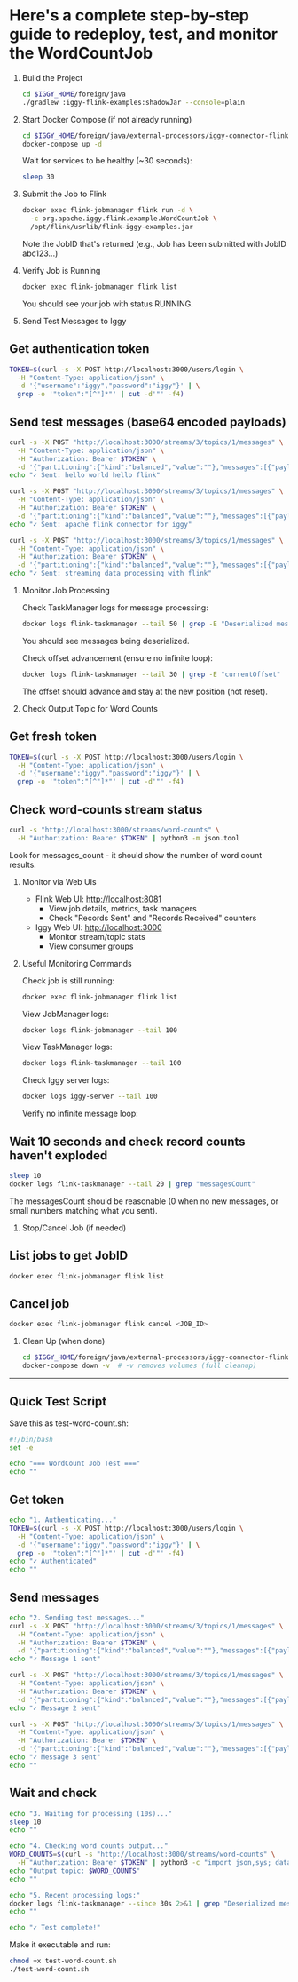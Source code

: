 # Here's a complete step-by-step guide to redeploy, test, and monitor the WordCountJob

1. Build the Project

   ```bash
   cd $IGGY_HOME/foreign/java
   ./gradlew :iggy-flink-examples:shadowJar --console=plain
   ```

1. Start Docker Compose (if not already running)

   ```bash
   cd $IGGY_HOME/foreign/java/external-processors/iggy-connector-flink
   docker-compose up -d
   ```

   Wait for services to be healthy (~30 seconds):

   ```bash
   sleep 30
   ```

1. Submit the Job to Flink

   ```bash
   docker exec flink-jobmanager flink run -d \
     -c org.apache.iggy.flink.example.WordCountJob \
     /opt/flink/usrlib/flink-iggy-examples.jar
   ```

   Note the JobID that's returned (e.g., Job has been submitted with JobID abc123...)

1. Verify Job is Running

   ```bash
   docker exec flink-jobmanager flink list
   ```

   You should see your job with status RUNNING.

1. Send Test Messages to Iggy

## Get authentication token

<!-- markdownlint-disable MD034 -->

```bash
TOKEN=$(curl -s -X POST http://localhost:3000/users/login \
  -H "Content-Type: application/json" \
  -d '{"username":"iggy","password":"iggy"}' | \
  grep -o '"token":"[^"]*"' | cut -d'"' -f4)
```

## Send test messages (base64 encoded payloads)

```bash
curl -s -X POST "http://localhost:3000/streams/3/topics/1/messages" \
  -H "Content-Type: application/json" \
  -H "Authorization: Bearer $TOKEN" \
  -d '{"partitioning":{"kind":"balanced","value":""},"messages":[{"payload":"aGVsbG8gd29ybGQgaGVsbG8gZmxpbms="}]}'
echo "✓ Sent: hello world hello flink"

curl -s -X POST "http://localhost:3000/streams/3/topics/1/messages" \
  -H "Content-Type: application/json" \
  -H "Authorization: Bearer $TOKEN" \
  -d '{"partitioning":{"kind":"balanced","value":""},"messages":[{"payload":"YXBhY2hlIGZsaW5rIGNvbm5lY3RvciBmb3IgaWdneQ=="}]}'
echo "✓ Sent: apache flink connector for iggy"

curl -s -X POST "http://localhost:3000/streams/3/topics/1/messages" \
  -H "Content-Type: application/json" \
  -H "Authorization: Bearer $TOKEN" \
  -d '{"partitioning":{"kind":"balanced","value":""},"messages":[{"payload":"c3RyZWFtaW5nIGRhdGEgcHJvY2Vzc2luZyB3aXRoIGZsaW5r"}]}'
echo "✓ Sent: streaming data processing with flink"
```

1. Monitor Job Processing

   Check TaskManager logs for message processing:

   ```bash
   docker logs flink-taskmanager --tail 50 | grep -E "Deserialized message"
   ```

   You should see messages being deserialized.

   Check offset advancement (ensure no infinite loop):

   ```bash
   docker logs flink-taskmanager --tail 30 | grep -E "currentOffset"
   ```

   The offset should advance and stay at the new position (not reset).

1. Check Output Topic for Word Counts

## Get fresh token

```bash
TOKEN=$(curl -s -X POST http://localhost:3000/users/login \
  -H "Content-Type: application/json" \
  -d '{"username":"iggy","password":"iggy"}' | \
  grep -o '"token":"[^"]*"' | cut -d'"' -f4)
```

## Check word-counts stream status

```bash
curl -s "http://localhost:3000/streams/word-counts" \
  -H "Authorization: Bearer $TOKEN" | python3 -m json.tool
```

Look for messages_count - it should show the number of word count results.

1. Monitor via Web UIs

   - Flink Web UI: <http://localhost:8081>
     - View job details, metrics, task managers
     - Check "Records Sent" and "Records Received" counters
   - Iggy Web UI: <http://localhost:3000>
     - Monitor stream/topic stats
     - View consumer groups

1. Useful Monitoring Commands

   Check job is still running:

   ```bash
   docker exec flink-jobmanager flink list
   ```

   View JobManager logs:

   ```bash
   docker logs flink-jobmanager --tail 100
   ```

   View TaskManager logs:

   ```bash
   docker logs flink-taskmanager --tail 100
   ```

   Check Iggy server logs:

   ```bash
   docker logs iggy-server --tail 100
   ```

   Verify no infinite message loop:

## Wait 10 seconds and check record counts haven't exploded

```bash
sleep 10
docker logs flink-taskmanager --tail 20 | grep "messagesCount"
```

The messagesCount should be reasonable (0 when no new messages, or small numbers matching what you sent).

1. Stop/Cancel Job (if needed)

## List jobs to get JobID

```bash
docker exec flink-jobmanager flink list
```

## Cancel job

```bash
docker exec flink-jobmanager flink cancel <JOB_ID>
```

1. Clean Up (when done)

   ```bash
   cd $IGGY_HOME/foreign/java/external-processors/iggy-connector-flink
   docker-compose down -v  # -v removes volumes (full cleanup)
   ```

---

## Quick Test Script

Save this as test-word-count.sh:

```bash
#!/bin/bash
set -e

echo "=== WordCount Job Test ==="
echo ""
```

## Get token

```bash
echo "1. Authenticating..."
TOKEN=$(curl -s -X POST http://localhost:3000/users/login \
  -H "Content-Type: application/json" \
  -d '{"username":"iggy","password":"iggy"}' | \
  grep -o '"token":"[^"]*"' | cut -d'"' -f4)
echo "✓ Authenticated"
echo ""
```

## Send messages

```bash
echo "2. Sending test messages..."
curl -s -X POST "http://localhost:3000/streams/3/topics/1/messages" \
  -H "Content-Type: application/json" \
  -H "Authorization: Bearer $TOKEN" \
  -d '{"partitioning":{"kind":"balanced","value":""},"messages":[{"payload":"aGVsbG8gd29ybGQgaGVsbG8gZmxpbms="}]}' > /dev/null
echo "✓ Message 1 sent"

curl -s -X POST "http://localhost:3000/streams/3/topics/1/messages" \
  -H "Content-Type: application/json" \
  -H "Authorization: Bearer $TOKEN" \
  -d '{"partitioning":{"kind":"balanced","value":""},"messages":[{"payload":"YXBhY2hlIGZsaW5rIGNvbm5lY3RvciBmb3IgaWdneQ=="}]}' > /dev/null
echo "✓ Message 2 sent"

curl -s -X POST "http://localhost:3000/streams/3/topics/1/messages" \
  -H "Content-Type: application/json" \
  -H "Authorization: Bearer $TOKEN" \
  -d '{"partitioning":{"kind":"balanced","value":""},"messages":[{"payload":"c3RyZWFtaW5nIGRhdGEgcHJvY2Vzc2luZyB3aXRoIGZsaW5r"}]}' > /dev/null
echo "✓ Message 3 sent"
echo ""
```

## Wait and check

```bash
echo "3. Waiting for processing (10s)..."
sleep 10
echo ""

echo "4. Checking word counts output..."
WORD_COUNTS=$(curl -s "http://localhost:3000/streams/word-counts" \
  -H "Authorization: Bearer $TOKEN" | python3 -c "import json,sys; data=json.load(sys.stdin); print(f\"Messages: {data['messages_count']}, Size: {data['size']}\")")
echo "Output topic: $WORD_COUNTS"
echo ""

echo "5. Recent processing logs:"
docker logs flink-taskmanager --since 30s 2>&1 | grep "Deserialized message" | tail -5
echo ""

echo "✓ Test complete!"
```

Make it executable and run:

```bash
chmod +x test-word-count.sh
./test-word-count.sh
```

<!-- markdownlint-enable MD034 -->
